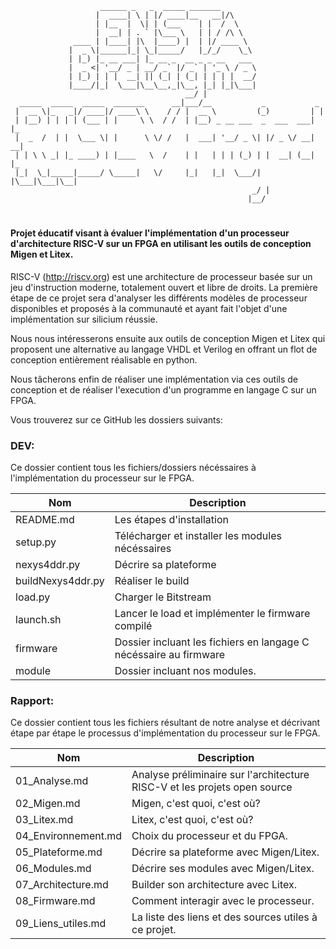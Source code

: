 

```
                    ______ _   _  _____ _______                         
                   |  ____| \ | |/ ____|__   __|/\                      
                   | |__  |  \| | (___    | |  /  \                     
                   |  __| | . ` |\___ \   | | / /\ \                    
              ____ | |____| |\  |____) |  | |/ ____ \                   
             |  _ \|______|_| \_|_____/   |_/_/    \_\                  
             | |_) |_ __ ___| |_ __ _  __ _ _ __   ___                  
             |  _ <| '__/ _ | __/ _` |/ _` | '_ \ / _ \                 
             | |_) | | |  __| || (_| | (_| | | | |  __/                 
             |____/|_|  \___|\__\__,_|\__, |_| |_|\___|                 
                                       __/ |                            
  _____  _____  _____  _______      __|___/__           _           _   
 |  __ \|_   _|/ ____|/ ____\ \    / / |  __ \         (_)         | |  
 | |__) | | | | (___ | |     \ \  / /  | |__) _ __ ___  _  ___  ___| |_ 
 |  _  /  | |  \___ \| |      \ \/ /   |  ___| '__/ _ \| |/ _ \/ __| __|
 | | \ \ _| |_ ____) | |____   \  /    | |   | | | (_) | |  __| (__| |_ 
 |_|  \_|_____|_____/ \_____|   \/     |_|   |_|  \___/| |\___|\___|\__|
                                                      _/ |              
                                                     |__/               
```

# 
#### Projet éducatif visant à évaluer l'implémentation d'un processeur d'architecture RISC-V sur un FPGA en utilisant les outils de conception Migen et Litex.

RISC-V (http://riscv.org) est une architecture de processeur basée sur un jeu d'instruction moderne, totalement ouvert et libre de droits. La première étape de ce projet sera d'analyser les différents modèles de processeur disponibles et proposés à la communauté et ayant fait l'objet d'une implémentation sur silicium réussie.

Nous nous intéresserons ensuite aux outils de conception Migen et Litex qui proposent une alternative au langage VHDL et Verilog en offrant un flot de conception entièrement réalisable en python.

Nous tâcherons enfin de réaliser une implémentation via ces outils de conception et de réaliser l'execution d'un programme en langage C sur un FPGA.



Vous trouverez sur ce GitHub les dossiers suivants:

### DEV:

Ce dossier contient tous les fichiers/dossiers nécéssaires  à l'implémentation du processeur sur le FPGA.

| Nom               | Description                                                  |
| ----------------- | ------------------------------------------------------------ |
| README.md         | Les étapes d'installation                                    |
| setup.py          | Télécharger et installer les modules nécéssaires             |
| nexys4ddr.py      | Décrire sa plateforme                                        |
| buildNexys4ddr.py | Réaliser le build                                            |
| load.py           | Charger le Bitstream                                         |
| launch.sh         | Lancer le load et implémenter le firmware compilé            |
| firmware          | Dossier incluant les fichiers en langage C nécéssaire au firmware |
| module            | Dossier incluant nos modules.                                |



### Rapport:

Ce dossier contient tous les fichiers résultant de notre analyse et décrivant étape par étape le processus d'implémentation du processeur sur le FPGA.

| Nom                 | Description                                                  |
| ------------------- | ------------------------------------------------------------ |
| 01_Analyse.md       | Analyse préliminaire sur l'architecture RISC-V et les projets open source |
| 02_Migen.md         | Migen, c'est quoi, c'est où?                                 |
| 03_Litex.md         | Litex, c'est quoi, c'est où?                                 |
| 04_Environnement.md | Choix du processeur et du FPGA.                              |
| 05_Plateforme.md    | Décrire sa plateforme avec Migen/Litex.                      |
| 06_Modules.md       | Décrire ses modules avec Migen/Litex.                        |
| 07_Architecture.md  | Builder son architecture avec Litex.                         |
| 08_Firmware.md      | Comment interagir avec le processeur.                        |
| 09_Liens_utiles.md  | La liste des liens et des sources utiles à ce projet.        |


